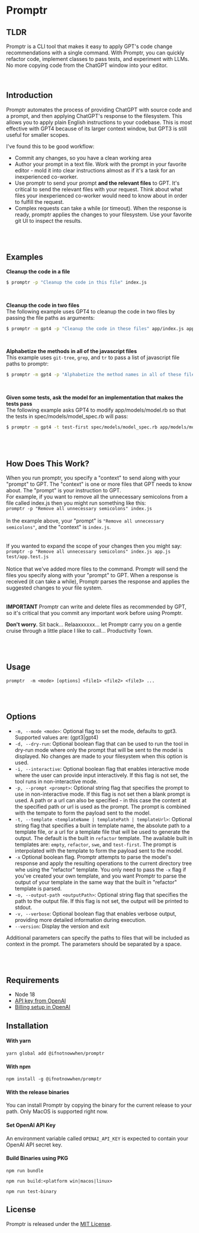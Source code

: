 # Promptr

## TLDR

Promptr is a CLI tool that makes it easy to apply GPT's code change recommendations with a single command. With Promptr, you can quickly refactor code, implement classes to pass tests, and experiment with LLMs. No more copying code from the ChatGPT window into your editor.

<br />

## Introduction

Promptr automates the process of providing ChatGPT with source code and a prompt, and then applying ChatGPT's response to the filesystem. This allows you to apply plain English instructions to your codebase. This is most effective with GPT4 because of its larger context window, but GPT3 is still useful for smaller scopes.
<br />

I've found this to be good workflow:

- Commit any changes, so you have a clean working area
- Author your prompt in a text file. Work with the prompt in your favorite editor - mold it into clear instructions almost as if it's a task for an inexperienced co-worker.
- Use promptr to send your prompt **and the relevant files** to GPT. It's critical to send the relevant files with your request. Think about what files your inexperienced co-worker would need to know about in order to fulfill the request.
- Complex requests can take a while (or timeout). When the response is ready, promptr applies the changes to your filesystem. Use your favorite git UI to inspect the results.

<br /><br />

## Examples

**Cleanup the code in a file**

```bash
$ promptr -p "Cleanup the code in this file" index.js
```

<br />

**Cleanup the code in two files**
<br />
The following example uses GPT4 to cleanup the code in two files by passing the file paths as arguments:

```bash
$ promptr -m gpt4 -p "Cleanup the code in these files" app/index.js app.js
```

<br />

**Alphabetize the methods in all of the javascript files**
<br />
This example uses `git-tree`, `grep`, and `tr` to pass a list of javascript file paths to promptr:

```bash
$ promptr -m gpt4 -p "Alphabetize the method names in all of these files" $(git ls-tree -r --name-only HEAD | grep ".js" | tr '\n' ' ')
```

<br />

**Given some tests, ask the model for an implementation that makes the tests pass**
<br />
The following example asks GPT4 to modify app/models/model.rb so that the tests in spec/models/model_spec.rb will pass:

```bash
$ promptr -m gpt4 -t test-first spec/models/model_spec.rb app/models/model.rb -o app/models/model.rb
```

<br />
<br />

## How Does This Work?

When you run promptr, you specify a "context" to send along with your "prompt" to GPT. The "context" is one or more files that GPT needs to know about. The "prompt" is your instruction to GPT. <br /> For example, if you want to remove all the unnecessary semicolons from a file called index.js then you might run something like this:
<br />
`promptr -p "Remove all unnecessary semicolons" index.js`
<br /><br />
In the example above, your "prompt" is `"Remove all unnecessary semicolons"`, and the "context" is `index.js`.
<br /><br /><br />
If you wanted to expand the scope of your changes then you might say: <br />
`promptr -p "Remove all unnecessary semicolons" index.js app.js test/app.test.js`
<br />
<br />Notice that we've added more files to the command. Promptr will send the files you specify along with your "prompt" to GPT. When a response is received (it can take a while), Promptr parses the response and applies the suggested changes to your file system.
<br /><br /><br />
**IMPORTANT**
Promptr can write and delete files as recommended by GPT, so it's critical that you commit any important work before using Promptr.

**Don't worry.**
Sit back... Relaaxxxxxx... let Promptr carry you on a gentle cruise through a little place I like to call... Productivity Town.
<br /><br />

<br />

## Usage

`promptr  -m <mode> [options] <file1> <file2> <file3> ...`

<br />
<br />

## Options

- `-m, --mode <mode>`: Optional flag to set the mode, defaults to gpt3. Supported values are: (gpt3|gpt4)
- `-d, --dry-run`: Optional boolean flag that can be used to run the tool in dry-run mode where only the prompt that will be sent to the model is displayed. No changes are made to your filesystem when this option is used.
- `-i, --interactive`: Optional boolean flag that enables interactive mode where the user can provide input interactively. If this flag is not set, the tool runs in non-interactive mode.
- `-p, --prompt <prompt>`: Optional string flag that specifies the prompt to use in non-interactive mode. If this flag is not set then a blank prompt is used. A path or a url can also be specified - in this case the content at the specified path or url is used as the prompt. The prompt is combined with the tempate to form the payload sent to the model.
- `-t, --template <templateName | templatePath | templateUrl>`: Optional string flag that specifies a built in template name, the absolute path to a template file, or a url for a template file that will be used to generate the output. The default is the built in `refactor` template. The available built in templates are: `empty`, `refactor`, `swe`, and `test-first`. The prompt is interpolated with the template to form the payload sent to the model.
- `-x` Optional boolean flag. Promptr attempts to parse the model's response and apply the resulting operations to the current directory tree whe using the "refactor" template. You only need to pass the `-x` flag if you've created your own template, and you want Promptr to parse the output of your template in the same way that the built in "refactor" template is parsed.
- `-o, --output-path <outputPath>`: Optional string flag that specifies the path to the output file. If this flag is not set, the output will be printed to stdout.
- `-v, --verbose`: Optional boolean flag that enables verbose output, providing more detailed information during execution.
- `--version`: Display the version and exit

Additional parameters can specify the paths to files that will be included as context in the prompt. The parameters should be separated by a space.

<br />
<br />

## Requirements

- Node 18
- [API key from OpenAI](https://beta.openai.com/account/api-keys)
- [Billing setup in OpenAI](https://platform.openai.com/account/billing/overview)
  <br />

## Installation

#### With yarn

```
yarn global add @ifnotnowwhen/promptr
```

#### With npm

```
npm install -g @ifnotnowwhen/promptr
```

#### With the release binaries

You can install Promptr by copying the binary for the current release to your path. Only MacOS is supported right now.

#### Set OpenAI API Key

An environment variable called `OPENAI_API_KEY` is expected to contain your OpenAI API secret key.

#### Build Binaries using PKG

```
npm run bundle
```

```
npm run build:<platform win|macos|linux>
```

```
npm run test-binary
```

## License

Promptr is released under the [MIT License](https://opensource.org/licenses/MIT).
